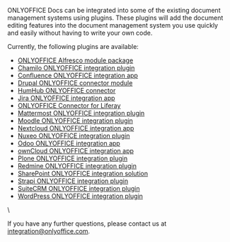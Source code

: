 ONLYOFFICE Docs can be integrated into some of the existing document management systems using plugins. These plugins will add the document editing features into the document management system you use quickly and easily without having to write your own code.

Currently, the following plugins are available:

* [ONLYOFFICE Alfresco module package](/editors/alfresco)
* [Chamilo ONLYOFFICE integration plugin](/editors/chamilo)
* [Confluence ONLYOFFICE integration app](/editors/confluence)
* [Drupal ONLYOFFICE connector module](/editors/drupal)
* [HumHub ONLYOFFICE connector](/editors/humhub)
* [Jira ONLYOFFICE integration app](/editors/jira)
* [ONLYOFFICE Connector for Liferay](/editors/liferay)
* [Mattermost ONLYOFFICE integration plugin](/editors/mattermost)
* [Moodle ONLYOFFICE integration plugin](/editors/moodle)
* [Nextcloud ONLYOFFICE integration app](/editors/nextcloud)
* [Nuxeo ONLYOFFICE integration plugin](/editors/nuxeo)
* [Odoo ONLYOFFICE integration app](/editors/odoo)
* [ownCloud ONLYOFFICE integration app](/editors/owncloud)
* [Plone ONLYOFFICE integration plugin](/editors/plone)
* [Redmine ONLYOFFICE integration plugin](/editors/redmine)
* [SharePoint ONLYOFFICE integration solution](/editors/sharepoint)
* [Strapi ONLYOFFICE integration plugin](/editors/strapi)
* [SuiteCRM ONLYOFFICE integration plugin](/editors/suitecrm)
* [WordPress ONLYOFFICE integration plugin](/editors/wordpress)

\


If you have any further questions, please contact us at <integration@onlyoffice.com>.

